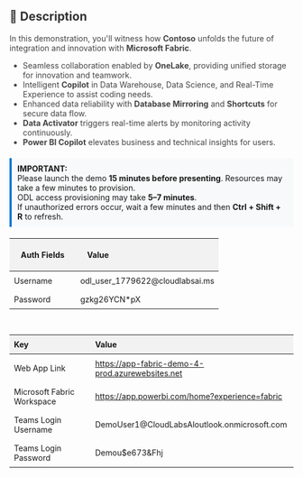 <h2 style="color: #333;">📄 Description</h2>
<p style="font-size:14px; color:#444;">
In this demonstration, you'll witness how <strong>Contoso</strong> unfolds the future of integration and innovation with <strong>Microsoft Fabric</strong>.
</p>
<ul style="font-size:14px; color:#444;">
  <li>Seamless collaboration enabled by <strong>OneLake</strong>, providing unified storage for innovation and teamwork.</li>
  <li>Intelligent <strong>Copilot</strong> in Data Warehouse, Data Science, and Real-Time Experience to assist coding needs.</li>
  <li>Enhanced data reliability with <strong>Database Mirroring</strong> and <strong>Shortcuts</strong> for secure data flow.</li>
  <li><strong>Data Activator</strong> triggers real-time alerts by monitoring activity continuously.</li>
  <li><strong>Power BI Copilot</strong> elevates business and technical insights for users.</li>
</ul>

<div style="background:#f8f9fa; padding:10px; border-left:4px solid #0078d4; margin:20px 0;">
  <strong>IMPORTANT:</strong><br>
  Please launch the demo <strong>15 minutes before presenting</strong>. Resources may take a few minutes to provision.<br>
  ODL access provisioning may take <strong>5–7 minutes</strong>.<br>
  If unauthorized errors occur, wait a few minutes and then <strong>Ctrl + Shift + R</strong> to refresh.
</div>

<table style="width:300%; border-collapse:collapse; font-size:14px;">
  <thead>
    <tr style="background:#f2f2f2;">
      <th style="text-align:left; padding:20px;">Auth Fields</th>
      <th style="text-align:left; padding:20px;">Value</th>
    </tr>
  </thead>
  <tbody>
    <tr>
      <td style="padding:8px;">Username</td>
      <td style="padding:8px;">odl_user_1779622@cloudlabsai.ms</td>
    </tr>
    <tr>
      <td style="padding:8px;">Password</td>
      <td style="padding:8px;">gzkg26YCN*pX</td>
    </tr>
  </tbody>
</table>

<br>

<table style="width:100%; border-collapse:collapse; font-size:14px;">
  <thead>
    <tr style="background:#f2f2f2;">
      <th style="text-align:left; padding:8px;">Key</th>
      <th style="text-align:left; padding:8px;">Value</th>
    </tr>
  </thead>
  <tbody>
    <tr>
      <td style="padding:8px;">Web App Link</td>
      <td style="padding:8px;"><a href="https://app-fabric-demo-4-prod.azurewebsites.net" target="_blank">https://app-fabric-demo-4-prod.azurewebsites.net</a></td>
    </tr>
    <tr>
      <td style="padding:8px;">Microsoft Fabric Workspace</td>
      <td style="padding:8px;"><a href="https://app.powerbi.com/home?experience=fabric" target="_blank">https://app.powerbi.com/home?experience=fabric</a></td>
    </tr>
    <tr>
      <td style="padding:8px;">Teams Login Username</td>
      <td style="padding:8px;">DemoUser1@CloudLabsAloutlook.onmicrosoft.com</td>
    </tr>
    <tr>
      <td style="padding:8px;">Teams Login Password</td>
      <td style="padding:8px;">Demou$e673&Fhj</td>
    </tr>
  </tbody>
</table>
